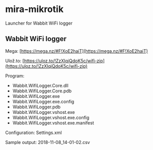 # mira-mikrotik
Launcher for Wabbit WiFi logger

## Wabbit WiFi logger

Mega: [https://mega.nz/#F!XoE2haiT](https://mega.nz/#F!XoE2haiT)

Ulož.to: [https://uloz.to/!ZzXIqiQdoK5c/wifi-zip](https://uloz.to/!ZzXIqiQdoK5c/wifi-zip)

Program:

* Wabbit.WifiLogger.Core.dll
* Wabbit.WifiLogger.Core.pdb
* Wabbit.WifiLogger.exe
* Wabbit.WifiLogger.exe.config
* Wabbit.WifiLogger.pdb
* Wabbit.WifiLogger.vshost.exe
* Wabbit.WifiLogger.vshost.exe.config
* Wabbit.WifiLogger.vshost.exe.manifest

Configuration: Settings.xml

Sample output: 2018-11-08_14-01-02.csv
